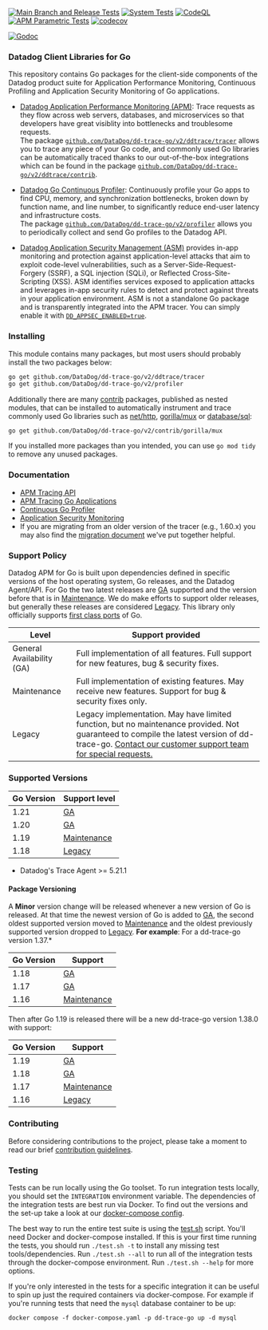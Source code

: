 [![Main Branch and Release Tests](https://github.com/DataDog/dd-trace-go/actions/workflows/main-branch-tests.yml/badge.svg)](https://github.com/DataDog/dd-trace-go/actions/workflows/main-branch-tests.yml)
[![System Tests](https://github.com/DataDog/dd-trace-go/actions/workflows/system-tests.yml/badge.svg)](https://github.com/DataDog/dd-trace-go/actions/workflows/system-tests.yml)
[![CodeQL](https://github.com/DataDog/dd-trace-go/actions/workflows/codeql-analysis.yml/badge.svg)](https://github.com/DataDog/dd-trace-go/actions/workflows/codeql-analysis.yml)
[![APM Parametric Tests](https://github.com/DataDog/dd-trace-go/actions/workflows/parametric-tests.yml/badge.svg)](https://github.com/DataDog/dd-trace-go/actions/workflows/parametric-tests.yml)
[![codecov](https://codecov.io/gh/DataDog/dd-trace-go/branch/v1/graph/badge.svg?token=jGG20Xhv8i)](https://codecov.io/gh/DataDog/dd-trace-go)

[![Godoc](http://img.shields.io/badge/godoc-reference-blue.svg?style=flat)](https://pkg.go.dev/github.com/DataDog/dd-trace-go/v2)

### Datadog Client Libraries for Go

This repository contains Go packages for the client-side components of the Datadog product suite for Application Performance Monitoring, Continuous Profiling and Application Security Monitoring of Go applications.

- [Datadog Application Performance Monitoring (APM)](https://docs.datadoghq.com/tracing/): Trace requests as they flow across web servers, databases, and microservices so that developers have great visiblity into bottlenecks and troublesome requests.  
The package [`github.com/DataDog/dd-trace-go/v2/ddtrace/tracer`](https://pkg.go.dev/github.com/DataDog/dd-trace-go/v2/ddtrace/tracer) allows you to trace any piece of your Go code, and commonly used Go libraries can be automatically traced thanks to our out-of-the-box integrations which can be found in the package [`github.com/DataDog/dd-trace-go/v2/ddtrace/contrib`](https://pkg.go.dev/github.com/DataDog/dd-trace-go/v2/contrib).

- [Datadog Go Continuous Profiler](https://docs.datadoghq.com/profiler/): Continuously profile your Go apps to find CPU, memory, and synchronization bottlenecks, broken down by function name, and line number, to significantly reduce end-user latency and infrastructure costs.  
The package [`github.com/DataDog/dd-trace-go/v2/profiler`](https://pkg.go.dev/github.com/DataDog/dd-trace-go/v2/profiler) allows you to periodically collect and send Go profiles to the Datadog API.

- [Datadog Application Security Management (ASM)](https://docs.datadoghq.com/security_platform/application_security/) provides in-app monitoring and protection against application-level attacks that aim to exploit code-level vulnerabilities, such as a Server-Side-Request-Forgery (SSRF), a SQL injection (SQLi), or Reflected Cross-Site-Scripting (XSS). ASM identifies services exposed to application attacks and leverages in-app security rules to detect and protect against threats in your application environment. ASM is not a standalone Go package and is transparently integrated into the APM tracer. You can simply enable it with [`DD_APPSEC_ENABLED=true`](https://docs.datadoghq.com/security/application_security/enabling/go).

### Installing

This module contains many packages, but most users should probably install the two packages below:

```bash
go get github.com/DataDog/dd-trace-go/v2/ddtrace/tracer
go get github.com/DataDog/dd-trace-go/v2/profiler
```

Additionally there are many [contrib](./contrib) packages, published as nested modules, that can be installed to automatically instrument and trace commonly used Go libraries such as [net/http](https://pkg.go.dev/github.com/DataDog/dd-trace-go/v2/contrib/net/http), [gorilla/mux](https://pkg.go.dev/github.com/DataDog/dd-trace-go/v2/contrib/gorilla/mux) or [database/sql](https://pkg.go.dev/github.com/DataDog/dd-trace-go/v2/contrib/database/sql):

```
go get github.com/DataDog/dd-trace-go/v2/contrib/gorilla/mux
```

If you installed more packages than you intended, you can use `go mod tidy` to remove any unused packages.

### Documentation

 - [APM Tracing API](https://pkg.go.dev/github.com/DataDog/dd-trace-go/v2/ddtrace)
 - [APM Tracing Go Applications](https://docs.datadoghq.com/tracing/setup/go/)
 - [Continuous Go Profiler](https://docs.datadoghq.com/tracing/profiler/enabling/go)
 - [Application Security Monitoring](https://docs.datadoghq.com/security_platform/application_security/setup_and_configure/?code-lang=go)
 - If you are migrating from an older version of the tracer (e.g., 1.60.x) you may also find the [migration document](MIGRATING.md) we've put together helpful.

### Support Policy

Datadog APM for Go is built upon dependencies defined in specific versions of the host operating system, Go releases, and the Datadog Agent/API. For Go the two latest releases are [GA](#support-ga) supported and the version before that is in [Maintenance](#support-maintenance). We do make efforts to support older releases, but generally these releases are considered [Legacy](#support-legacy). This library only officially supports [first class ports](https://github.com/golang/go/wiki/PortingPolicy#first-class-ports) of Go.

| **Level**                                              | **Support provided**                                                                                                                                                         |
|--------------------------------------------------------|------------------------------------------------------------------------------------------------------------------------------------------------------------------------------|
| <span id="support-ga">General Availability (GA)</span> | Full implementation of all features. Full support for new features, bug & security fixes.                                                                                    |
| <span id="support-maintenance">Maintenance</span>      | Full implementation of existing features. May receive new features. Support for bug & security fixes only.                                                                   |
| <span id="support-legacy">Legacy</span>                | Legacy implementation. May have limited function, but no maintenance provided. Not guaranteed to compile the latest version of dd-trace-go. [Contact our customer support team for special requests.](https://www.datadoghq.com/support/) |

### Supported Versions
<!-- NOTE: When updating the below section ensure you update the minimum supported version listed in the public docs here: https://docs.datadoghq.com/tracing/setup_overview/setup/go/?tab=containers#compatibility-requirements -->
| **Go Version** | **Support level**                   |
|----------------|-------------------------------------|
| 1.21           | [GA](#support-ga)                   |
| 1.20           | [GA](#support-ga)                   |
| 1.19           | [Maintenance](#support-maintenance) |
| 1.18           | [Legacy](#support-legacy)           |

* Datadog's Trace Agent >= 5.21.1


#### Package Versioning

A **Minor** version change will be released whenever a new version of Go is released. At that time the newest version of Go is added to [GA](#support-ga), the second oldest supported version moved to [Maintenance](#support-maintenance) and the oldest previously supported version dropped to [Legacy](#support-legacy).
**For example**:
For a dd-trace-go version 1.37.*

| Go Version | Support                             |
|------------|-------------------------------------|
| 1.18       | [GA](#support-ga)                   |
| 1.17       | [GA](#support-ga)                   |
| 1.16       | [Maintenance](#support-maintenance) |

Then after Go 1.19 is released there will be a new dd-trace-go version 1.38.0 with support:

| Go Version | Support                             |
|------------|-------------------------------------|
| 1.19       | [GA](#support-ga)                   |
| 1.18       | [GA](#support-ga)                   |
| 1.17       | [Maintenance](#support-maintenance) |
| 1.16       | [Legacy](#support-legacy)           |

### Contributing

Before considering contributions to the project, please take a moment to read our brief [contribution guidelines](CONTRIBUTING.md).

### Testing

Tests can be run locally using the Go toolset. To run integration tests locally, you should set the `INTEGRATION` environment variable. The dependencies of the integration tests are best run via Docker. To find
out the versions and the set-up take a look at our [docker-compose config](./docker-compose.yaml).

The best way to run the entire test suite is using the [test.sh](./test.sh) script. You'll need Docker and docker-compose installed. If this is your first time running the tests, you should run `./test.sh -t` to install any missing test tools/dependencies. Run `./test.sh --all` to run all of the integration tests through the docker-compose environment. Run `./test.sh --help` for more options.

If you're only interested in the tests for a specific integration it can be useful to spin up just the required containers via docker-compose.
For example if you're running tests that need the `mysql` database container to be up:
```shell
docker compose -f docker-compose.yaml -p dd-trace-go up -d mysql
```